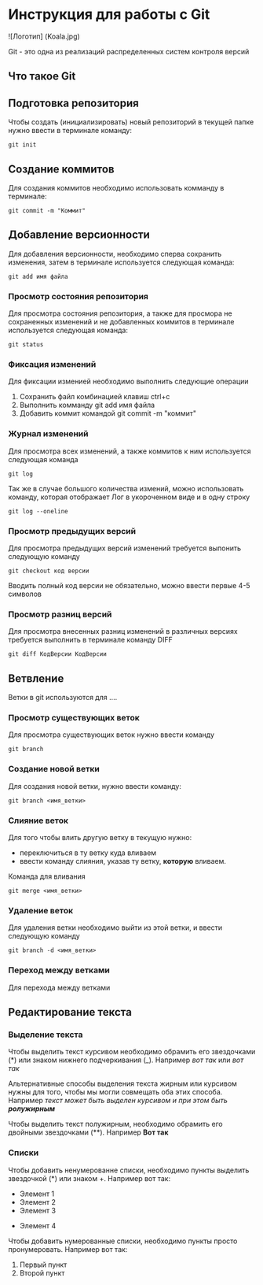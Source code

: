 # **Инструкция для работы с Git**

![Логотип] (Koala.jpg)

Git - это одна из реализаций распределенных систем контроля версий

## Что такое Git


## Подготовка репозитория

Чтобы создать (инициализировать) новый репозиторий в текущей папке нужно ввести в терминале команду:

    git init

## Создание коммитов

Для создания коммитов необходимо использовать комманду в терминале:

    git commit -m "Коммит"

## Добавление версионности

Для добавления версионности, необходимо сперва сохранить изменения, затем в терминале используется следующая команда:

    git add имя файла

### Просмотр состояния репозитория

Для просмотра состояния репозитория, а также для просмора не сохраненных изменений и не добавленных коммитов в терминале используется следующая команда:

    git status

### Фиксация изменений

Для фиксации изменией необходимо выполнить следующие операции

1. Сохранить файл комбинацией клавиш ctrl+c
2. Выполнить комманду git add имя файла
3. Добавить коммит командой git commit -m "коммит"

### Журнал изменений

Для просмотра всех изменений, а также коммитов к ним используется следующая команда

    git log

Так же в случае большого количества измений, можно использовать команду, которая отображает Лог в укороченном виде и в одну строку

    git log --oneline

### Просмотр предыдущих версий

Для просмотра предыдущих версий изменений требуется выпонить следующую команду

    git checkout код версии 

Вводить полный код версии не обязательно, можно ввести первые 4-5 символов

### Просмотр разниц версий

Для просмотра внесенных разниц изменений в различных версиях требуется выполнить в терминале команду DIFF

    git diff КодВерсии КодВерсии

## Ветвление

Ветки в git используются для ....


### Просмотр существующих веток

Для просмотра существующих веток нужно ввести команду 

    git branch

### Создание новой ветки

Для создания новой ветки, нужно ввести команду:

    git branch <имя_ветки>

### Слияние веток

Для того чтобы влить другую ветку в текущую нужно:

- переключиться в ту ветку куда вливаем
- ввести команду слияния, указав ту ветку, **которую** вливаем.

Команда для вливания

    git merge <имя_ветки>

### Удаление веток

Для удаления ветки необходимо выйти из этой ветки, и ввести следующую команду

    git branch -d <имя_ветки>

### Переход между ветками

Для перехода между ветками

## Редактирование текста

### Выделение текста

Чтобы выделить текст курсивом необходимо обрамить его звездочками (*) или знаком нижнего подчеркивания (_). Например *вот так* или _вот так_

Альтернативные способы выделения текста жирным или курсивом нужны для того, чтобы мы могли совмещать оба этих способа. Например _текст может быть выделен курсивом и при этом быть **ролужирным**_

Чтобы выделить текст полужирным, необходимо обрамить его двойными звездочками (**). Например **Вот так**

### Списки

Чтобы добавить ненумерованне списки, необходимо пункты выделить звездочкой (*) или знаком +.
Например вот так:
* Элемент 1
* Элемент 2
* Элемент 3
+ Элемент 4

Чтобы добавить нумерованные списки, необходимо пункты просто пронумеровать.
Например вот так:
1. Первый пункт
2. Второй пункт
